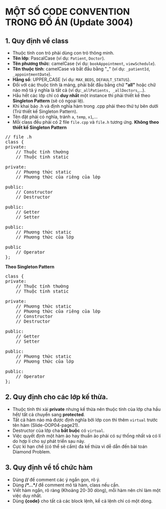 # MỘT SỐ CODE CONVENTION TRONG ĐỒ ÁN (Update 3004)
## 1. Quy định về class
- Thuộc tính con trỏ phải dùng con trỏ thông minh.
- **Tên lớp**: PascalCase (ví dụ: `Patient`, `Doctor`).
- **Tên phương thức**: camelCase (ví dụ: `bookAppointment`, `viewSchedule`).
- **Tên thuộc tính**: camelCase và bắt đầu bằng "_" (ví dụ: `_patientId`, `_appointmentDate`).
- **Hằng số**: UPPER_CASE (ví dụ: `MAX_BEDS`, `DEFAULT_STATUS`).
- Đối với các thuộc tính là mảng, phải bắt đầu bằng chữ **"all"** hoặc chữ nào mô tả ý nghĩa là tất cả (ví dụ:`_allPatients, _allDoctors`,...).
- Hầu hết các lớp chỉ có **duy nhất** một instance thì phải thiết kế theo **Singleton Pattern** (sẽ có ngoại lệ).
- Khi khai báo .h và định nghĩa hàm trong .cpp phải theo thứ tự bên dưới (Trừ thiết kế Singleton Pattern).
- Tên đặt phải có nghĩa, tránh `a`, `temp`, `x1`,...
- Mỗi class đều phải có 2 file `file.cpp` và `file.h` tương ứng.
**Không theo thiết kế Singleton Pattern**
<pre>
// file .h
class {
private:
    // Thuộc tính thường 
    // Thuộc tính static

private:
    // Phương thức static
    // Phương thức của riêng của lớp

public:
    // Constructor
    // Destructor

public:
    // Getter
    // Setter

public:
    // Phương thức static
    // Phương thức của lớp

public
    // Operator
};
</pre>

**Theo Singleton Pattern**
<pre>
class {
private:
    // Thuộc tính thường 
    // Thuộc tính static

private:
    // Phương thức static
    // Phương thức của riêng của lớp
    // Constructor
    // Destructor

public:
    // Getter
    // Setter

public:
    // Phương thức static
    // Phương thức của lớp

public:
    // Operator
};
</pre>

## 2. Quy định cho các lớp kế thừa.
- Thuộc tính thì xài **private** nhưng kế thừa nên thuộc tính của lớp cha hầu hết/ tất cả chuyển sang **protected**.
- Tất cả hàm nào mà được định nghĩa bởi lớp con thì thêm `virtual` trước tên hàm (Slide-OOP04-page21).
- Destructor của lớp cha **bắt buộc** có `virtual`.
- Việc quyết định một hàm ảo hay thuần ảo phải có sự thống nhất và có lí do hợp lí cho sự phát triển sau này.
- Cực kì hạn chế (có thể sẽ cấm) đa kế thừa vì dễ dẫn đến bài toán Diamond Problem.

## 3. Quy định về tổ chức hàm
- Dùng **//** để comment các ý ngắn gọn, rõ ý.
- Dùng **/\*...\*/** để comment mô tả hàm, class nếu cần.
- Viết hàm ngắn, rõ ràng (Khoảng 20-30 dòng), mỗi hàm nên chỉ làm một việc duy nhất.
- Dùng **{code}** cho tất cả các block lệnh, kể cả lệnh chỉ có một dòng.